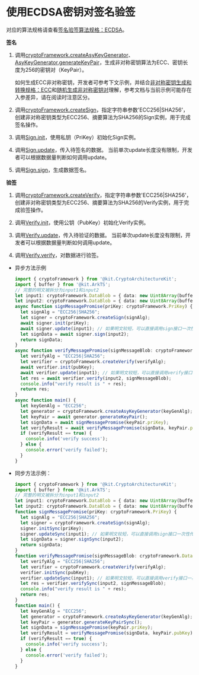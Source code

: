 # 使用ECDSA密钥对签名验签


对应的算法规格请查看[签名验签算法规格：ECDSA](crypto-sign-sig-verify-overview.md#ecdsa)。


**签名**


1. 调用[cryptoFramework.createAsyKeyGenerator](../../reference/apis-crypto-architecture-kit/js-apis-cryptoFramework.md#cryptoframeworkcreateasykeygenerator)、[AsyKeyGenerator.generateKeyPair](../../reference/apis-crypto-architecture-kit/js-apis-cryptoFramework.md#generatekeypair-1)，生成非对称密钥算法为ECC、密钥长度为256的密钥对（KeyPair）。
   
   如何生成ECC非对称密钥，开发者可参考下文示例，并结合[非对称密钥生成和转换规格：ECC](crypto-asym-key-generation-conversion-spec.md#ecc)和[随机生成非对称密钥对](crypto-generate-asym-key-pair-randomly.md)理解，参考文档与当前示例可能存在入参差异，请在阅读时注意区分。

2. 调用[cryptoFramework.createSign](../../reference/apis-crypto-architecture-kit/js-apis-cryptoFramework.md#cryptoframeworkcreatesign)，指定字符串参数'ECC256|SHA256'，创建非对称密钥类型为ECC256、摘要算法为SHA256的Sign实例，用于完成签名操作。

3. 调用[Sign.init](../../reference/apis-crypto-architecture-kit/js-apis-cryptoFramework.md#init-3)，使用私钥（PriKey）初始化Sign实例。

4. 调用[Sign.update](../../reference/apis-crypto-architecture-kit/js-apis-cryptoFramework.md#update-3)，传入待签名的数据。
   当前单次update长度没有限制，开发者可以根据数据量判断如何调用update。

5. 调用[Sign.sign](../../reference/apis-crypto-architecture-kit/js-apis-cryptoFramework.md#sign-2)，生成数据签名。


**验签**


1. 调用[cryptoFramework.createVerify](../../reference/apis-crypto-architecture-kit/js-apis-cryptoFramework.md#cryptoframeworkcreateverify)，指定字符串参数'ECC256|SHA256'，创建非对称密钥类型为ECC256、摘要算法为SHA256的Verify实例，用于完成验签操作。

2. 调用[Verify.init](../../reference/apis-crypto-architecture-kit/js-apis-cryptoFramework.md#init-5)，使用公钥（PubKey）初始化Verify实例。

3. 调用[Verify.update](../../reference/apis-crypto-architecture-kit/js-apis-cryptoFramework.md#update-5)，传入待验证的数据。
   当前单次update长度没有限制，开发者可以根据数据量判断如何调用update。

4. 调用[Verify.verify](../../reference/apis-crypto-architecture-kit/js-apis-cryptoFramework.md#verify-2)，对数据进行验签。


- 异步方法示例

  ```ts
  import { cryptoFramework } from '@kit.CryptoArchitectureKit';
  import { buffer } from '@kit.ArkTS';
  // 完整的明文被拆分为input1和input2
  let input1: cryptoFramework.DataBlob = { data: new Uint8Array(buffer.from("This is Sign test plan1", 'utf-8').buffer) };
  let input2: cryptoFramework.DataBlob = { data: new Uint8Array(buffer.from("This is Sign test plan2", 'utf-8').buffer) };
  async function signMessagePromise(priKey: cryptoFramework.PriKey) {
    let signAlg = "ECC256|SHA256";
    let signer = cryptoFramework.createSign(signAlg);
    await signer.init(priKey);
    await signer.update(input1); // 如果明文较短，可以直接调用sign接口一次性传入
    let signData = await signer.sign(input2);
    return signData;
  }
  async function verifyMessagePromise(signMessageBlob: cryptoFramework.DataBlob, pubKey: cryptoFramework.PubKey) {
    let verifyAlg = "ECC256|SHA256";
    let verifier = cryptoFramework.createVerify(verifyAlg);
    await verifier.init(pubKey);
    await verifier.update(input1); // 如果明文较短，可以直接调用verify接口一次性传入
    let res = await verifier.verify(input2, signMessageBlob);
    console.info("verify result is " + res);
    return res;
  }
  async function main() {
    let keyGenAlg = "ECC256";
    let generator = cryptoFramework.createAsyKeyGenerator(keyGenAlg);
    let keyPair = await generator.generateKeyPair();
    let signData = await signMessagePromise(keyPair.priKey);
    let verifyResult = await verifyMessagePromise(signData, keyPair.pubKey);
    if (verifyResult == true) {
      console.info('verify success');
    } else {
      console.error('verify failed');
    }
  }
  ```

- 同步方法示例：

  ```ts
  import { cryptoFramework } from '@kit.CryptoArchitectureKit';
  import { buffer } from '@kit.ArkTS';
  // 完整的明文被拆分为input1和input2
  let input1: cryptoFramework.DataBlob = { data: new Uint8Array(buffer.from("This is Sign test plan1", 'utf-8').buffer) };
  let input2: cryptoFramework.DataBlob = { data: new Uint8Array(buffer.from("This is Sign test plan2", 'utf-8').buffer) };
  function signMessagePromise(priKey: cryptoFramework.PriKey) {
    let signAlg = "ECC256|SHA256";
    let signer = cryptoFramework.createSign(signAlg);
    signer.initSync(priKey);
    signer.updateSync(input1); // 如果明文较短，可以直接调用sign接口一次性传入
    let signData = signer.signSync(input2);
    return signData;
  }
  function verifyMessagePromise(signMessageBlob: cryptoFramework.DataBlob, pubKey: cryptoFramework.PubKey) {
    let verifyAlg = "ECC256|SHA256";
    let verifier = cryptoFramework.createVerify(verifyAlg);
    verifier.initSync(pubKey);
    verifier.updateSync(input1); // 如果明文较短，可以直接调用verify接口一次性传入
    let res = verifier.verifySync(input2, signMessageBlob);
    console.info("verify result is " + res);
    return res;
  }
  function main() {
    let keyGenAlg = "ECC256";
    let generator = cryptoFramework.createAsyKeyGenerator(keyGenAlg);
    let keyPair = generator.generateKeyPairSync();
    let signData = signMessagePromise(keyPair.priKey);
    let verifyResult = verifyMessagePromise(signData, keyPair.pubKey);
    if (verifyResult == true) {
      console.info('verify success');
    } else {
      console.error('verify failed');
    }
  }
  ```